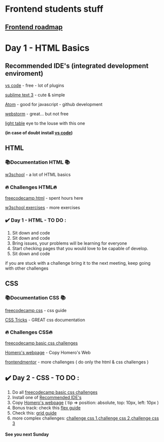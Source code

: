 # Frontend students stuff

## [Frontend roadmap]

# Day 1 - HTML Basics 

<h2 id="header-ides">
Recommended IDE's (integrated development enviroment)
</h2> 

[vs code] - free - lot of plugins

[sublime text 3] - cute & simple

[Atom] - good for javascript - github development

[webstorm] - great... but not free

[light table] eye to the louse with this one

**(in case of doubt install [vs code])**

## HTML

### 📚Documentation HTML 📚
[w3school] - a lot of HTML basics

### 🔥 Challenges HTML🔥
[freecodecamp html] - spent hours here

[w3school exercises] - more exercises

### ✔️ Day 1 - HTML - TO DO :
1. Sit down and code
2. Sit down and code
3. Bring issues, your problems will be learning for everyone
4. Start checking pages that you would love to be capable of develop.
5. Sit down and code

if you are stuck with a challenge bring it to the next meeting, keep going with other challenges

## CSS

### 📚Documentation CSS 📚

[freecodecamp css] - css guide

[CSS Tricks] - GREAT css documentation
### 🔥 Challenges CSS🔥

[freecodecamp basic css challenges]

[Homero's webpage] - Copy Homero's Web

[frontendmentor] - more challenges ( do only the html & css challenges )


## ✔️ Day 2 - CSS - TO DO :
1. Do all [freecodecamp basic css challenges]
2. Install one of  [Recommended IDE's](#header-ides)
3. Copy [Homero's webpage] ( tip => position: absolute, top: 10px, left: 10px )
4. Bonus track: check this [flex guide]
5. Check this: [grid guide]
6. more complex challenges: [challenge css 1],[challenge css 2],[challenge css 3]



#### See you next Sunday

[freecodecamp html]: <https://www.freecodecamp.org/learn/responsive-web-design/>
[Frontend Roadmap]: <https://roadmap.sh/frontend>
[w3school]: <https://www.w3schools.com/html/default.asp>
[w3school exercises]: <https://www.w3schools.com/html/html_exercises.asp>
[vs code]: https://code.visualstudio.com/
[sublime text 3]: <https://www.sublimetext.com/>
[light table]: <http://lighttable.com/>
[Atom]: <https://atom.io/>
[CSS Tricks]: <https://css-tricks.com/>
[webstorm]: <https://www.jetbrains.com/webstorm/>
[freecodecamp css]: <https://www.freecodecamp.org/news/the-css-handbook-a-handy-guide-to-css-for-developers-b56695917d11/>
[Homero's webpage]: <https://attiliomonti.com/>
[freecodecamp css documentation]: <https://www.freecodecamp.org/news/the-css-handbook-a-handy-guide-to-css-for-developers-b56695917d11/>
[freecodecamp basic css challenges]: <https://www.freecodecamp.org/learn/responsive-web-design/basic-css/>
[flex guide]: <https://css-tricks.com/snippets/css/a-guide-to-flexbox/>
[grid guide]: <https://css-tricks.com/snippets/css/complete-guide-grid/>
[challenge css 1]: <https://www.frontendmentor.io/challenges/3column-preview-card-component-pH92eAR2->
[challenge css 2]: <https://www.frontendmentor.io/challenges/stats-preview-card-component-8JqbgoU62>
[challenge css 3]: <https://www.frontendmentor.io/challenges/testimonials-grid-section-Nnw6J7Un7>
[frontendmentor]: <https://www.frontendmentor.io/challenges>